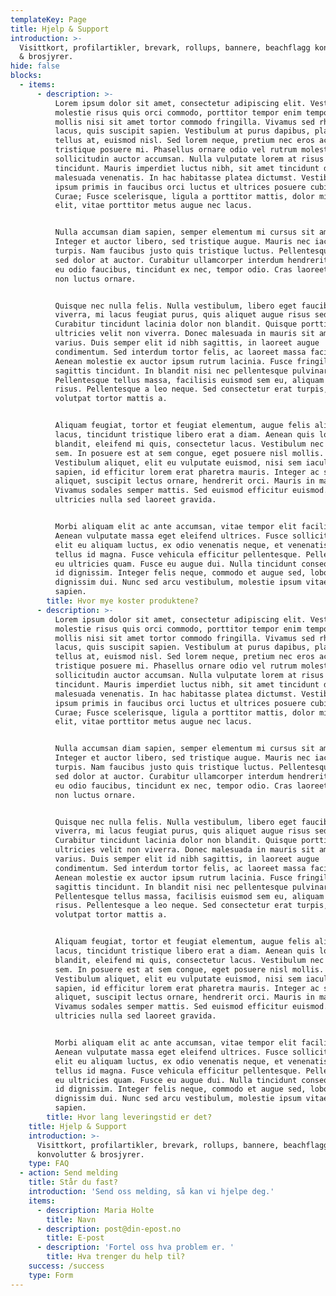 ```yaml
---
templateKey: Page
title: Hjelp & Support
introduction: >-
  Visittkort, profilartikler, brevark, rollups, bannere, beachflagg konvolutter
  & brosjyrer.
hide: false
blocks:
  - items:
      - description: >-
          Lorem ipsum dolor sit amet, consectetur adipiscing elit. Vestibulum
          molestie risus quis orci commodo, porttitor tempor enim tempor. Fusce
          mollis nisi sit amet tortor commodo fringilla. Vivamus sed rhoncus
          lacus, quis suscipit sapien. Vestibulum at purus dapibus, placerat
          tellus at, euismod nisl. Sed lorem neque, pretium nec eros ac,
          tristique posuere mi. Phasellus ornare odio vel rutrum molestie. Sed
          sollicitudin auctor accumsan. Nulla vulputate lorem at risus accumsan
          tincidunt. Mauris imperdiet luctus nibh, sit amet tincidunt diam
          malesuada venenatis. In hac habitasse platea dictumst. Vestibulum ante
          ipsum primis in faucibus orci luctus et ultrices posuere cubilia
          Curae; Fusce scelerisque, ligula a porttitor mattis, dolor mi tempus
          elit, vitae porttitor metus augue nec lacus.


          Nulla accumsan diam sapien, semper elementum mi cursus sit amet.
          Integer et auctor libero, sed tristique augue. Mauris nec iaculis
          turpis. Nam faucibus justo quis tristique luctus. Pellentesque maximus
          sed dolor at auctor. Curabitur ullamcorper interdum hendrerit. Proin
          eu odio faucibus, tincidunt ex nec, tempor odio. Cras laoreet tellus
          non luctus ornare.


          Quisque nec nulla felis. Nulla vestibulum, libero eget faucibus
          viverra, mi lacus feugiat purus, quis aliquet augue risus sed nulla.
          Curabitur tincidunt lacinia dolor non blandit. Quisque porttitor
          ultricies velit non viverra. Donec malesuada in mauris sit amet
          varius. Duis semper elit id nibh sagittis, in laoreet augue
          condimentum. Sed interdum tortor felis, ac laoreet massa facilisis in.
          Aenean molestie ex auctor ipsum rutrum lacinia. Fusce fringilla
          sagittis tincidunt. In blandit nisi nec pellentesque pulvinar.
          Pellentesque tellus massa, facilisis euismod sem eu, aliquam volutpat
          risus. Pellentesque a leo neque. Sed consectetur erat turpis, vel
          volutpat tortor mattis a.


          Aliquam feugiat, tortor et feugiat elementum, augue felis aliquam
          lacus, tincidunt tristique libero erat a diam. Aenean quis lorem
          blandit, eleifend mi quis, consectetur lacus. Vestibulum nec sagittis
          sem. In posuere est at sem congue, eget posuere nisl mollis.
          Vestibulum aliquet, elit eu vulputate euismod, nisi sem iaculis
          sapien, id efficitur lorem erat pharetra mauris. Integer ac sapien
          aliquet, suscipit lectus ornare, hendrerit orci. Mauris in mauris ex.
          Vivamus sodales semper mattis. Sed euismod efficitur euismod. Integer
          ultricies nulla sed laoreet gravida.


          Morbi aliquam elit ac ante accumsan, vitae tempor elit facilisis.
          Aenean vulputate massa eget eleifend ultrices. Fusce sollicitudin,
          elit eu aliquam luctus, ex odio venenatis neque, et venenatis urna
          tellus id magna. Fusce vehicula efficitur pellentesque. Pellentesque
          eu ultricies quam. Fusce eu augue dui. Nulla tincidunt consequat quam
          id dignissim. Integer felis neque, commodo et augue sed, lobortis
          dignissim dui. Nunc sed arcu vestibulum, molestie ipsum vitae, blandit
          sapien.
        title: Hvor mye koster produktene?
      - description: >-
          Lorem ipsum dolor sit amet, consectetur adipiscing elit. Vestibulum
          molestie risus quis orci commodo, porttitor tempor enim tempor. Fusce
          mollis nisi sit amet tortor commodo fringilla. Vivamus sed rhoncus
          lacus, quis suscipit sapien. Vestibulum at purus dapibus, placerat
          tellus at, euismod nisl. Sed lorem neque, pretium nec eros ac,
          tristique posuere mi. Phasellus ornare odio vel rutrum molestie. Sed
          sollicitudin auctor accumsan. Nulla vulputate lorem at risus accumsan
          tincidunt. Mauris imperdiet luctus nibh, sit amet tincidunt diam
          malesuada venenatis. In hac habitasse platea dictumst. Vestibulum ante
          ipsum primis in faucibus orci luctus et ultrices posuere cubilia
          Curae; Fusce scelerisque, ligula a porttitor mattis, dolor mi tempus
          elit, vitae porttitor metus augue nec lacus.


          Nulla accumsan diam sapien, semper elementum mi cursus sit amet.
          Integer et auctor libero, sed tristique augue. Mauris nec iaculis
          turpis. Nam faucibus justo quis tristique luctus. Pellentesque maximus
          sed dolor at auctor. Curabitur ullamcorper interdum hendrerit. Proin
          eu odio faucibus, tincidunt ex nec, tempor odio. Cras laoreet tellus
          non luctus ornare.


          Quisque nec nulla felis. Nulla vestibulum, libero eget faucibus
          viverra, mi lacus feugiat purus, quis aliquet augue risus sed nulla.
          Curabitur tincidunt lacinia dolor non blandit. Quisque porttitor
          ultricies velit non viverra. Donec malesuada in mauris sit amet
          varius. Duis semper elit id nibh sagittis, in laoreet augue
          condimentum. Sed interdum tortor felis, ac laoreet massa facilisis in.
          Aenean molestie ex auctor ipsum rutrum lacinia. Fusce fringilla
          sagittis tincidunt. In blandit nisi nec pellentesque pulvinar.
          Pellentesque tellus massa, facilisis euismod sem eu, aliquam volutpat
          risus. Pellentesque a leo neque. Sed consectetur erat turpis, vel
          volutpat tortor mattis a.


          Aliquam feugiat, tortor et feugiat elementum, augue felis aliquam
          lacus, tincidunt tristique libero erat a diam. Aenean quis lorem
          blandit, eleifend mi quis, consectetur lacus. Vestibulum nec sagittis
          sem. In posuere est at sem congue, eget posuere nisl mollis.
          Vestibulum aliquet, elit eu vulputate euismod, nisi sem iaculis
          sapien, id efficitur lorem erat pharetra mauris. Integer ac sapien
          aliquet, suscipit lectus ornare, hendrerit orci. Mauris in mauris ex.
          Vivamus sodales semper mattis. Sed euismod efficitur euismod. Integer
          ultricies nulla sed laoreet gravida.


          Morbi aliquam elit ac ante accumsan, vitae tempor elit facilisis.
          Aenean vulputate massa eget eleifend ultrices. Fusce sollicitudin,
          elit eu aliquam luctus, ex odio venenatis neque, et venenatis urna
          tellus id magna. Fusce vehicula efficitur pellentesque. Pellentesque
          eu ultricies quam. Fusce eu augue dui. Nulla tincidunt consequat quam
          id dignissim. Integer felis neque, commodo et augue sed, lobortis
          dignissim dui. Nunc sed arcu vestibulum, molestie ipsum vitae, blandit
          sapien.
        title: Hvor lang leveringstid er det?
    title: Hjelp & Support
    introduction: >-
      Visittkort, profilartikler, brevark, rollups, bannere, beachflagg
      konvolutter & brosjyrer.
    type: FAQ
  - action: Send melding
    title: Står du fast?
    introduction: 'Send oss melding, så kan vi hjelpe deg.'
    items:
      - description: Maria Holte
        title: Navn
      - description: post@din-epost.no
        title: E-post
      - description: 'Fortel oss hva problem er. '
        title: Hva trenger du help til?
    success: /success
    type: Form
---
```


